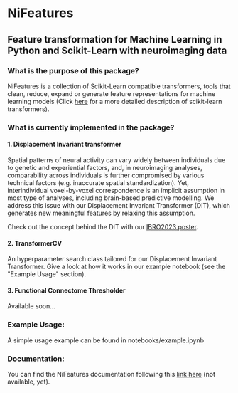 NiFeatures
==========================

## Feature transformation for Machine Learning in Python and Scikit-Learn with neuroimaging data

### What is the purpose of this package?
NiFeatures is a collection of Scikit-Learn compatible transformers, tools that clean, reduce, expand or generate
feature representations for machine learning models (Click [here](https://scikit-learn.org/stable/data_transforms.html) 
for a more detailed description of scikit-learn transformers).

### What is currently implemented in the package?
#### 1. Displacement Invariant transformer
Spatial patterns of neural activity can vary widely between individuals due to genetic and experiential factors,
and, in neuroimaging analyses, comparability across individuals is further compromised by various technical factors
(e.g. inaccurate spatial standardization). Yet, interindividual voxel-by-voxel correspondence is an implicit
assumption in most type of analyses, including brain-based predictive modelling. We address this issue with our 
Displacement Invariant Transformer (DIT), which generates new meaningful features by relaxing this assumption.

Check out the concept behind the DIT with our [IBRO2023 poster](https://twitter.com/g_gallitto/status/1700817459681361984).

#### 2. TransformerCV
An hyperparameter search class tailored for our Displacement Invariant Transformer. Give a look at how it works in
our example notebook (see the "Example Usage" section).

#### 3. Functional Connectome Thresholder 
Available soon...

### Example Usage:
A simple usage example can be found in notebooks/example.ipynb <br>

### Documentation:
You can find the NiFeatures documentation following this [link here]() (not available, yet).
